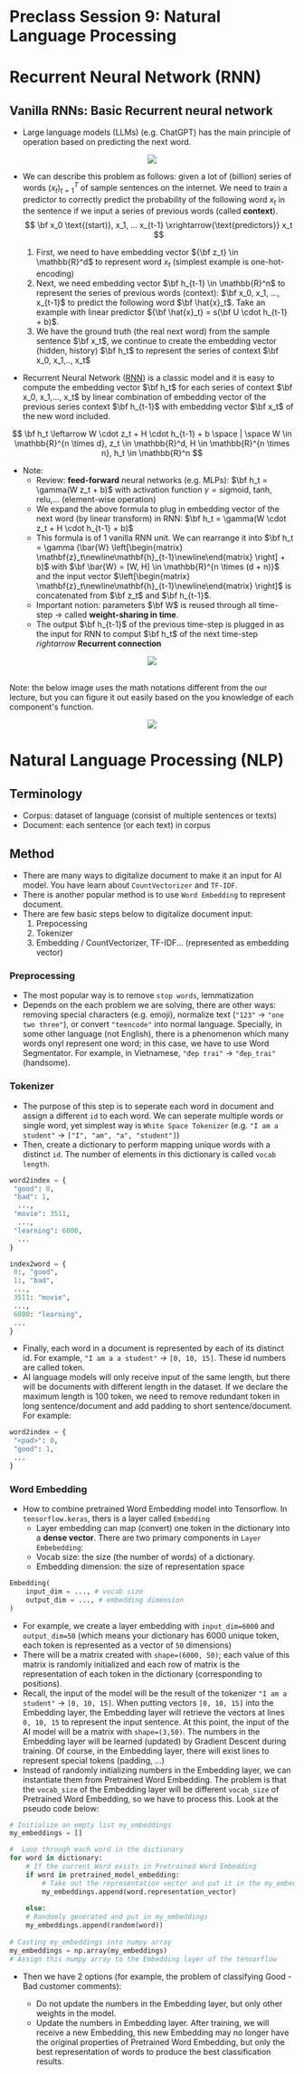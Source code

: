 # **Preclass Session 9: Natural Language Processing**

# **Recurrent Neural Network (RNN)**
## **Vanilla RNNs: Basic Recurrent neural network**
- Large language models (LLMs) (e.g. ChatGPT) has the main principle of operation based on predicting the next word.

<center><img src=https://d1q4qwyh0q55bh.cloudfront.net/images/RWKrPMxCp3hrKi6psqp2MMBzGUb30uo6wVRHYuw1gX8uBMUF4eqkquQsKBHn58hK.gif?d=desktop-thumbnail></center>

- We can describe this problem as follows: given a lot of (billion) series of words $(x_t)^T_{t=1}$ of sample sentences on the internet. We need to train a predictor to correctly predict the probability of the following word $x_t$ in the sentence if we input a series of previous words (called **context**).
$$
\bf x_0 \text{(start)}, x_1, ... x_{t-1} \xrightarrow{\text{predictors}} x_t
$$

    1. First, we need to have embedding vector ${\bf z_t} \in \mathbb{R}^d$ to represent word $x_t$ (simplest example is one-hot-encoding)
    2. Next, we need embedding vector $\bf h_{t-1} \in \mathbb{R}^n$ to represent the series of previous words (context): $\bf x_0, x_1, ..., x_{t-1}$ to predict the following word $\bf \hat{x}_t$. Take an example with linear predictor ${\bf \hat{x}_t} = s(\bf U \cdot h_{t-1} + b)$.
    3. We have the ground truth (the real next word) from the sample sentence $\bf x_t$, we continue to create the embedding vector (hidden, history) $\bf h_t$ to represent the series of context $\bf x_0, x_1,.., x_t$

- Recurrent Neural Network ([RNN](https://en.wikipedia.org/wiki/Recurrent_neural_network)) is a classic model and it is easy to compute the embedding vector $\bf h_t$ for each series of context $\bf x_0, x_1,..., x_t$ by linear combination of embedding vector of the previous series context $\bf h_{t-1}$ with embedding vector $\bf x_t$ of the new word included.

$$
\bf h_t \leftarrow W \cdot z_t + H \cdot h_{t-1} + b \space | \space W \in \mathbb{R}^{n \times d}, z_t \in \mathbb{R}^d, H \in \mathbb{R}^{n \times n}, h_t \in \mathbb{R}^n
$$
- Note: 
    - Review: **feed-forward** neural networks (e.g. MLPs): $\bf h_t = \gamma(W z_t + b)$ with activation function $\gamma = \text{sigmoid, tanh, relu,...}$ (element-wise operation)
    - We expand the above formula to plug in embedding vector of the next word (by linear transform) in RNN: $\bf h_t = \gamma(W \cdot z_t + H \cdot h_{t-1} + b)$
    - This formula is of 1 vanilla RNN unit. We can rearrange it into $\bf h_t = \gamma (\bar{W} \left[\begin{matrix}   \mathbf{z}_t\newline\mathbf{h}_{t-1}\newline\end{matrix} \right] + b)$ with $\bf \bar{W} = [W, H] \in \mathbb{R}^{n \times (d + n)}$ and the input vector $\left[\begin{matrix}   \mathbf{z}_t\newline\mathbf{h}_{t-1}\newline\end{matrix} \right]$ is concatenated from $\bf z_t$ and $\bf h_{t-1}$.
    - Important notion: parameters $\bf W$ is reused through all time-step $\rightarrow$ called **weight-sharing in time**. 
    - The output $\bf h_{t-1}$ of the previous time-step is plugged in as the input for RNN to comput $\bf h_t$ of the next time-step $rightarrow$ **Recurrent connection**

<center><img src=https://d1q4qwyh0q55bh.cloudfront.net/images/NEdRKsROW2uxgUOUjCmCytlbgUfnJKHTgXPNeRTeHN3ay1Ql5FHy6VAxqHHNcmMx.png?d=desktop-thumbnail></center><br>

Note: the below image uses the math notations different from the our lecture, but you can figure it out easily based on the you knowledge of each component's function.
<center><img src=https://d1q4qwyh0q55bh.cloudfront.net/images/BAWEdRauwTwPOZylWaWaNbm9fqWNSQnxhOR6Q0OQk3a4pyrrKo2oOfuhfNjM5KBG.png?d=desktop-thumbnail></center>

# **Natural Language Processing (NLP)**
## **Terminology**
- Corpus: dataset of language (consist of multiple sentences or texts)
- Document: each sentence (or each text) in corpus
## **Method**
- There are many ways to digitalize document to make it an input for AI model. You have learn about `CountVectorizer` and `TF-IDF`. 
- There is another popular method is to use `Word Embedding` to represent document.
- There are few basic steps below to digitalize document input:
    1. Prepocessing
    2. Tokenizer
    3. Embedding / CountVectorizer, TF-IDF... (represented as embedding vector)

### **Preprocessing**
- The most popular way is to remove `stop words`, lemmatization
- Depends on the each problem we are solving, there are other ways: removing special characters (e.g. emoji), normalize text (`"123"` $\rightarrow$ `"one two three"`), or convert `"teencode"` into normal language. Specially, in some other language (not English), there is a phenomenon which many words onyl represent one word; in this case, we have to use Word Segmentator. For example, in Vietnamese, `"đẹp trai"` $\rightarrow$ `"đẹp_trai"` (handsome).

### **Tokenizer**
- The purpose of this step is to seperate each word in document and assign a different `id` to each word. We can seperate multiple words or single word, yet simplest way is `White Space Tokenizer` (e.g. `"I am a student"` $\rightarrow$ `["I", "am", "a", "student"]`)
- Then, create a dictionary to perform mapping unique words with a distinct `id`. The number of elements in this dictionary is called `vocab length`.

```python
word2index = {
 "good": 0,
 "bad": 1,
  ...,
 "movie": 3511,
  ...,
 "learning": 6000,
  ...
}

index2word = {
 0:, "good",
 1:, "bad",
 ...,
 3511: "movie",
 ...,
 6000: "learning",
 ...
}
```

- Finally, each word in a document is represented by each of its distinct id. For example, `"I am a a student"` $\rightarrow$ `[0, 10, 15]`. These id numbers are called token.
- AI language models will only receive input of the same length, but there will be documents with different length in the dataset. If we declare the maximum length is 100 token, we need to remove redundant token in long sentence/document and add padding to short sentence/document. For example:

```python
word2index = {
 "<pad>": 0,
 "good": 1,
 ...
}
```

### **Word Embedding**
- How to combine pretrained Word Embedding model into Tensorflow. In `tensorflow.keras`, thers is a layer called `Embedding`
    - Layer embedding can map (convert) one token in the dictionary into a **dense vector**. There are two primary components in `Layer Embebedding`:
    - Vocab size: the size (the number of words) of a dictionary. 
    - Embedding dimension: the size of representation space

```python
Embedding(
	input_dim = ..., # vocab size  
	output_dim = ..., # embedding dimension 
)
```
- For example, we create a layer embedding with `input_dim=6000` and `output_dim=50` (which means your dictionary has 6000 unique token, each token is represented as a vector of `50` dimensions)
- There will be a matrix created with `shape=(6000, 50)`; each value of this matrix is randomly initialized and each row of matrix is the representation of each token in the dictionary (corresponding to positions).
- Recall, the input of the model will be the result of the tokenizer `"I am a student"` → `[0, 10, 15]`. When putting vectors `[0, 10, 15]` into the Embedding layer, the Embedding layer will retrieve the vectors at lines `0, 10, 15` to represent the input sentence. At this point, the input of the AI model will be a matrix with `shape=(3,50)`. The numbers in the Embedding layer will be learned (updated) by Gradient Descent during training. Of course, in the Embedding layer, there will exist lines to represent special tokens (padding, ...)
- Instead of randomly initializing numbers in the Embedding layer, we can instantiate them from Pretrained Word Embedding. The problem is that the `vocab_size` of the Embedding layer will be different `vocab_size` of Pretrained Word Embedding, so we have to process this. Look at the pseudo code below:
```python
# Initialize an empty list my_embeddings
my_embeddings = []

#  Loop through each word in the dictionary
for word in dictionary:
    # If the current Word exists in Pretrained Word Embedding
    if word in pretrained_model_embedding:
        # Take out the representation vector and put it in the my_embeddings
        my_embeddings.append(word.representation_vector)
        
    else:
    # Randomly generated and put in my_embeddings
    my_embeddings.append(random(word))
    
# Casting my_embeddings into numpy array
my_embeddings = np.array(my_embeddings)
# Assign this numpy array to the Embedding layer of the tensorflow
```
- Then we have 2 options (for example, the problem of classifying Good - Bad customer comments):

    - Do not update the numbers in the Embedding layer, but only other weights in the model.
    - Update the numbers in Embedding layer. After training, we will receive a new Embedding, this new Embedding may no longer have the original properties of Pretrained Word Embedding, but only the best representation of words to produce the best classification results.